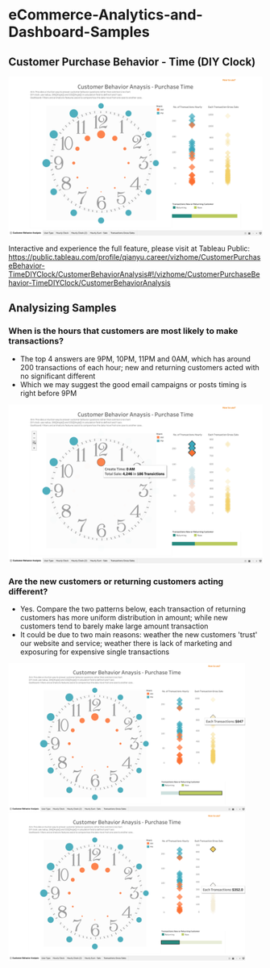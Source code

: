 # eCommerce-Analytics-and-Dashboard-Samples

## Customer Purchase Behavior - Time (DIY Clock)
![](Sample%20Pictures%20for%20DIY%20Clock%20Dashboard/DIY%20Clock%20-%20Screenshot%20.png)

Interactive and experience the full feature, please visit at Tableau Public: https://public.tableau.com/profile/qianyu.career/vizhome/CustomerPurchaseBehavior-TimeDIYClock/CustomerBehaviorAnalysis#!/vizhome/CustomerPurchaseBehavior-TimeDIYClock/CustomerBehaviorAnalysis

## Analysizing Samples
### When is the hours that customers are most likely to make transactions?
- The top 4 answers are 9PM, 10PM, 11PM and 0AM, which has around 200 transactions of each hour; new and returning customers acted with no significant different
- Which we may suggest  the good email campaigns or posts timing is right before 9PM

<img src="Sample%20Pictures%20for%20DIY%20Clock%20Dashboard/DIY%20Clock%20-%20Most%20No.of%20Transactions%20made%20%20.png" width="700" >

### Are the new customers or returning customers acting different?
- Yes. Compare the two patterns below, each transaction of returning customers has more uniform distribution in amount; while new customers tend to barely make large amount transaction 
- It could be due to two main reasons: weather the new customers 'trust' our website and service; weather there is lack of marketing and exposuring for expensive single transactions 

<img src="Sample%20Pictures%20for%20DIY%20Clock%20Dashboard/DIY%20Clock%20-%20Big%20Amount%20-%20New%20Customers%20Pattern.png" width="470" ><img src="Sample%20Pictures%20for%20DIY%20Clock%20Dashboard/DIY%20Clock%20-%20Big%20Amount%20-%20Returning%20Customers%20Pattern.png" width="470" >

